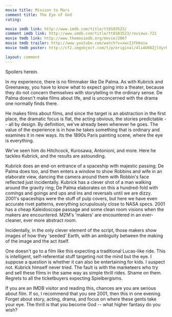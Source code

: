 ```yaml
---
movie title: Mission to Mars
comment title: The Eye of God
rating: 

movie imdb link: http://www.imdb.com/title/tt0183523/
comment imdb link: http://www.imdb.com/title/tt0183523/reviews-721
movie tmdb link: http://www.themoviedb.org/movie/2067
movie tmdb trailer: http://www.youtube.com/watch?v=xwcI3fkKeiw
movie tmdb poster: http://cf2.imgobject.com/t/p/original/4li4U08ZjlVyrbJoAW2GtzIUEZk.jpg

layout: comment
---
```


Spoilers herein.

In my experience, there is no filmmaker like De Palma. As with Kubrick and Greenaway, you have to know what to expect going into a theater, because they do not concern themselves with storytelling in the ordinary sense. De Palma doesn't make films about life, and is unconcerned with the drama one normally finds there.

He makes films about films, and since the target is an abstraction in the first place, the dramatic focus is flat, the acting obvious, the stories predictable -- all by design. By definition, we've already been wherever he goes. The value of the experience is in how he takes something that is ordinary and examines it in new ways. Its the 1890s Paris painting scene, where the eye is everything.

We've seen him do Hitchcock, Kurosawa, Antonioni, and more. Here he tackles Kubrick, and the results are astounding.

Kubrick does an end-on entrance of a spaceship with majestic passing; De Palma does too, and then enters a window to show Robbins and wife in an elaborate view, dancing the camera around them with Robbin's face reflected just incidentally. Kubrick has a clever shot of a man walking around the gravity ring; De Palma elaborates on this a hundred-fold with comings and goings and ups and ins and reversals until we are dizzy. 2001's spaceships were the stuff of pulp covers, but here we have even accurate rivet patterns, everything scrupulously close to NASA specs. 2001 has a cheap Kaleidoscope passage and some clean room visions when the makers are encountered. M2M's 'makers' are encountered in an ever-cleaner, ever more abstract room.

Incidentally, in the only clever element of the script, those makers show images of how they 'seeded' Earth, with an  ambiguity between the making of the image and the act itself.

One doesn't go to a film like this expecting a traditional Lucas-like ride. This is intelligent, self-referential stuff targeting not the mind but the eye. I suppose a question is whether it can also be entertaining for kids. I suspect not. Kubrick himself never tried. The fault is with the marketeers who try and sell these films in the same way as simple thrill rides. Shame on them. Regrets to all the ticketbuyers expecting Spielbergisms.

If you are an IMDB visitor and reading this, chances are you are serious about film. If so, I recommend that you see 2001, then this in one evening. Forget about story, acting, drama, and focus on where these gents take your eye. The thrill is that you become God -- what higher fantasy do you wish?
